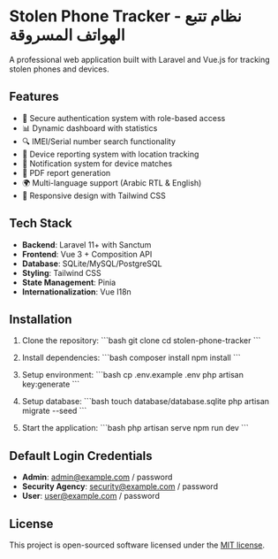 # Stolen Phone Tracker - نظام تتبع الهواتف المسروقة

A professional web application built with Laravel and Vue.js for tracking stolen phones and devices.

## Features

- 🔐 Secure authentication system with role-based access
- 📊 Dynamic dashboard with statistics
- 🔍 IMEI/Serial number search functionality
- 📱 Device reporting system with location tracking
- 🔔 Notification system for device matches
- 📄 PDF report generation
- 🌍 Multi-language support (Arabic RTL & English)
- 📱 Responsive design with Tailwind CSS

## Tech Stack

- **Backend**: Laravel 11+ with Sanctum
- **Frontend**: Vue 3 + Composition API
- **Database**: SQLite/MySQL/PostgreSQL
- **Styling**: Tailwind CSS
- **State Management**: Pinia
- **Internationalization**: Vue I18n

## Installation

1. Clone the repository:
\`\`\`bash
git clone <repository-url>
cd stolen-phone-tracker
\`\`\`

2. Install dependencies:
\`\`\`bash
composer install
npm install
\`\`\`

3. Setup environment:
\`\`\`bash
cp .env.example .env
php artisan key:generate
\`\`\`

4. Setup database:
\`\`\`bash
touch database/database.sqlite
php artisan migrate --seed
\`\`\`

5. Start the application:
\`\`\`bash
php artisan serve
npm run dev
\`\`\`

## Default Login Credentials

- **Admin**: admin@example.com / password
- **Security Agency**: security@example.com / password  
- **User**: user@example.com / password

## License

This project is open-sourced software licensed under the [MIT license](https://opensource.org/licenses/MIT).
